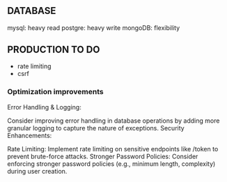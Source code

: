 #

## DATABASE 

mysql: heavy read
postgre: heavy write
mongoDB: flexibility



## PRODUCTION TO DO
- rate limiting
- csrf


### Optimization improvements

Error Handling & Logging:

Consider improving error handling in database operations by adding more granular logging to capture the nature of exceptions.
Security Enhancements:

Rate Limiting: Implement rate limiting on sensitive endpoints like /token to prevent brute-force attacks.
Stronger Password Policies: Consider enforcing stronger password policies (e.g., minimum length, complexity) during user creation.
